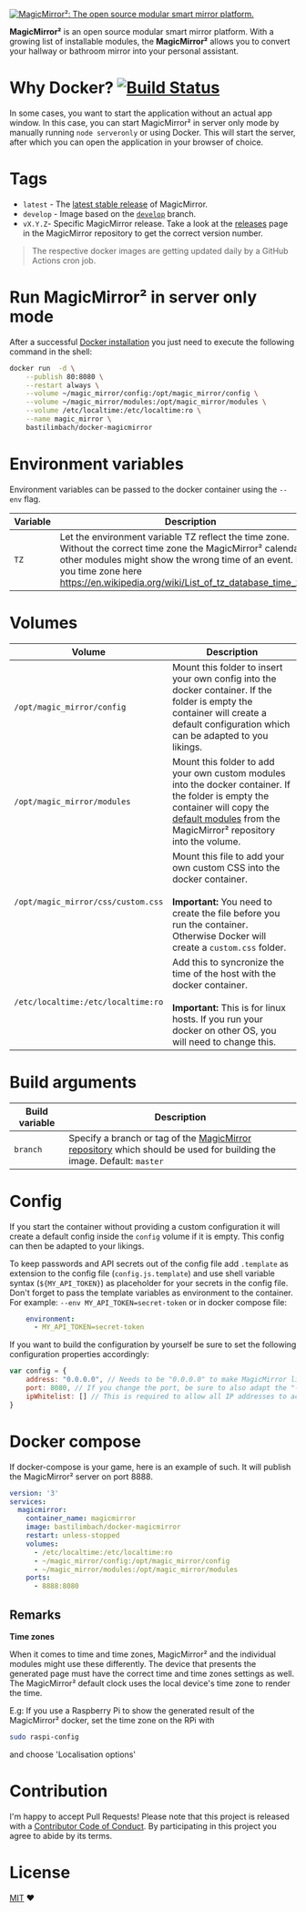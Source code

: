 <!-- markdownlint-disable-next-line MD041 -->
[![MagicMirror²: The open source modular smart mirror platform.](https://github.com/MichMich/MagicMirror/raw/master/.github/header.png)](https://github.com/MichMich/MagicMirror)

**MagicMirror²** is an open source modular smart mirror platform. With a growing list of installable modules, the **MagicMirror²** allows you to convert your hallway or bathroom mirror into your personal assistant.

# Why Docker? [![Build Status](https://github.com/klaernie/docker-MagicMirror/workflows/Docker/badge.svg?branch=main)](https://github.com/klaernie/docker-MagicMirror/actions?query=workflow%3ADocker)

In some cases, you want to start the application without an actual app window. In this case, you can start MagicMirror² in server only mode by manually running `node serveronly` or using Docker. This will start the server, after which you can open the application in your browser of choice.

# Tags

- `latest` - The [latest stable release](https://github.com/MichMich/MagicMirror/releases/latest) of MagicMirror.
- `develop` - Image based on the [`develop`](https://github.com/MichMich/MagicMirror/tree/develop) branch.
- `vX.Y.Z`- Specific MagicMirror release. Take a look at the [releases](https://github.com/MichMich/MagicMirror/releases) page in the MagicMirror repository to get the correct version number.

> The respective docker images are getting updated daily by a GitHub Actions cron job.

# Run MagicMirror² in server only mode

After a successful [Docker installation](https://docs.docker.com/engine/installation/) you just need to execute the following command in the shell:

```bash
docker run  -d \
    --publish 80:8080 \
    --restart always \
    --volume ~/magic_mirror/config:/opt/magic_mirror/config \
    --volume ~/magic_mirror/modules:/opt/magic_mirror/modules \
    --volume /etc/localtime:/etc/localtime:ro \
    --name magic_mirror \
    bastilimbach/docker-magicmirror
```

# Environment variables
Environment variables can be passed to the docker container using the `--env` flag.

| **Variable** | **Description** |
| --- | --- |
| `TZ` | Let the environment variable TZ reflect the time zone. Without the correct time zone the MagicMirror² calendar or other modules might show the wrong time of an event. Find you time zone here <https://en.wikipedia.org/wiki/List_of_tz_database_time_zones>   |

# Volumes

| **Volume** | **Description** |
| --- | --- |
| `/opt/magic_mirror/config` | Mount this folder to insert your own config into the docker container. If the folder is empty the container will create a default configuration which can be adapted to you likings. |
| `/opt/magic_mirror/modules` | Mount this folder to add your own custom modules into the docker container. If the folder is empty the container will copy the [default modules](https://github.com/MichMich/MagicMirror/tree/master/modules/default) from the MagicMirror² repository into the volume. |
| `/opt/magic_mirror/css/custom.css` | Mount this file to add your own custom CSS into the docker container. <br><br> **Important:** You need to create the file before you run the container. Otherwise Docker will create a `custom.css` folder. |
| `/etc/localtime:/etc/localtime:ro` | Add this to syncronize the time of the host with the docker container. <br><br> **Important:** This is for linux hosts. If you run your docker on other OS, you will need to change this. |

# Build arguments

| **Build variable** | **Description** |
| --- | --- |
| `branch` | Specify a branch or tag of the [MagicMirror repository](https://github.com/MichMich/MagicMirror) which should be used for building the image. Default: `master` |

# Config

If you start the container without providing a custom configuration it will create a default config inside the `config` volume if it is empty.
This config can then be adapted to your likings.

To keep passwords and API secrets out of the config file add `.template` as extension to the config file (`config.js.template`) and use shell variable syntax (`${MY_API_TOKEN}`) as placeholder for your secrets in the config file.
Don't forget to pass the template variables as environment to the container.
For example: `--env MY_API_TOKEN=secret-token`
or in docker compose file:
```yml
    environment:
      - MY_API_TOKEN=secret-token
```

If you want to build the configuration by yourself be sure to set the following configuration properties accordingly:

```javascript
var config = {
    address: "0.0.0.0", // Needs to be "0.0.0.0" to make MagicMirror listen on any interface.
    port: 8080, // If you change the port, be sure to also adapt the "--publish" flag in your docker run command. e.g: --publish 80:3000
    ipWhitelist: [] // This is required to allow all IP addresses to access MagicMirror. Can also be set to the docker subnet.
}
```

# Docker compose

If docker-compose is your game, here is an example of such.
It will publish the MagicMirror² server on port 8888.

```yml
version: '3'
services:
  magicmirror:
    container_name: magicmirror
    image: bastilimbach/docker-magicmirror
    restart: unless-stopped
    volumes:
      - /etc/localtime:/etc/localtime:ro
      - ~/magic_mirror/config:/opt/magic_mirror/config
      - ~/magic_mirror/modules:/opt/magic_mirror/modules
    ports:
      - 8888:8080
```

## Remarks

**Time zones**

When it comes to time and time zones, MagicMirror² and the individual modules might use these differently.
The device that presents the generated page must have the correct time and time zones settings as well. The MagicMirror² default clock uses the local device's time zone to render the time.

E.g: If you use a Raspberry Pi to show the generated result of the MagicMirror² docker, set the time zone on the RPi with

```bash
sudo raspi-config
```

and choose 'Localisation options'

# Contribution

I'm happy to accept Pull Requests! Please note that this project is released with a [Contributor Code of Conduct](https://github.com/bastilimbach/docker-MagicMirror/blob/master/.github/CODE_OF_CONDUCT.md). By participating in this project you agree to abide by its terms.

# License
[MIT](https://github.com/bastilimbach/docker-MagicMirror/blob/master/LICENSE) ❤️
